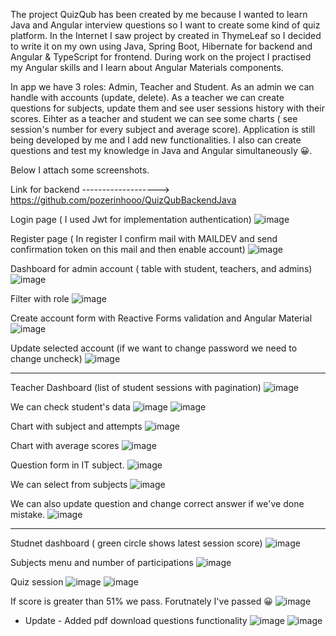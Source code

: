 The project QuizQub has been created by me because I wanted to learn Java and Angular interview questions so I want to create some kind of quiz platform. In the Internet I saw project by created in ThymeLeaf so I decided to write it on my own using Java, Spring Boot, Hibernate for backend and Angular & TypeScript for frontend. During work on the project I practised my Angular skills and I learn about Angular Materials components.

In app we have 3 roles: Admin, Teacher and Student. As an admin we can handle with accounts (update, delete). As a teacher we can create questions for subjects, update them and see user sessions history with their scores. Eihter as a teacher and student we can see some charts ( see session's number for every subject and average score).
Application is still being developed by me and I add new functionalities. I also can create questions and test my knowledge in Java and Angular simultaneously 😀.

Below I attach some screenshots.

Link for backend -------------------> https://github.com/pozerinhooo/QuizQubBackendJava

Login page ( I used Jwt for implementation authentication)
![image](https://user-images.githubusercontent.com/95829811/193062744-b70fcc66-2007-46b5-b403-e2caae2817d3.png)


Register page ( In register I confirm mail with MAILDEV and send confirmation token on this mail and then enable account)
![image](https://user-images.githubusercontent.com/95829811/193062816-50f54921-e910-4095-843d-007d95e572b8.png)

Dashboard for admin account ( table with student, teachers, and admins)
![image](https://user-images.githubusercontent.com/95829811/193063360-22eec016-ff06-4300-8575-765165b0ffaa.png)


Filter with role
![image](https://user-images.githubusercontent.com/95829811/193063471-8e5da151-e899-45d3-85a8-5672134a3bf0.png)


Create account form with Reactive Forms validation and Angular Material
![image](https://user-images.githubusercontent.com/95829811/193063895-771dcdc6-f363-45d6-b664-061bb0afad6d.png)


Update selected account (if we want to change password we need to change uncheck)
![image](https://user-images.githubusercontent.com/95829811/193064554-47b26e9a-0827-487c-8ee5-b9b8f1e0a4ba.png)


************************************************************************************
Teacher Dashboard (list of student sessions with pagination)
![image](https://user-images.githubusercontent.com/95829811/193064925-685a7df8-3179-497b-9e5c-56f37d64f0e6.png)

We can check student's data
![image](https://user-images.githubusercontent.com/95829811/193065192-f3ea7570-6a12-4cf6-a9e0-acb442ee52e7.png)
![image](https://user-images.githubusercontent.com/95829811/193065277-80cfd3ac-a5f0-451b-9982-6ac35c7dcb14.png)


Chart with subject and attempts
![image](https://user-images.githubusercontent.com/95829811/193065377-56b38f40-784a-48a4-8161-8cfeb98f9857.png)

Chart with average scores
![image](https://user-images.githubusercontent.com/95829811/193065475-dffa3851-44d7-48ab-b421-d47ec60e3547.png)


Question form in IT subject.
![image](https://user-images.githubusercontent.com/95829811/193066233-0a39979d-d784-484c-affc-4f206355e34d.png)

We can select from subjects
![image](https://user-images.githubusercontent.com/95829811/193066300-fdc1092e-d17f-47b9-bcbc-65ebcae02585.png)


We can also update question and change correct answer if we've done mistake.
![image](https://user-images.githubusercontent.com/95829811/193066518-90eb7230-c09f-4a5a-8341-0e3810f98829.png)

************************************************************************************
Studnet dashboard ( green circle shows latest session score)
![image](https://user-images.githubusercontent.com/95829811/193066878-e0b78fe5-80c0-45c8-9b25-322ceda14abc.png)

Subjects menu and number of participations
![image](https://user-images.githubusercontent.com/95829811/193067030-e00dbbda-0fba-4e2a-b654-e11b6598b973.png)

Quiz session
![image](https://user-images.githubusercontent.com/95829811/193067154-7d57184c-f1af-4adb-a53c-173881cb5069.png)
![image](https://user-images.githubusercontent.com/95829811/193067332-025ad0c7-739d-4b69-a587-743ddb559a0d.png)

If score is greater than 51% we pass. Forutnately I've passed 😀 
![image](https://user-images.githubusercontent.com/95829811/193067503-69da54fe-7cba-4db9-b361-c84acd58f2ea.png)



* Update - Added pdf download questions functionality
![image](https://user-images.githubusercontent.com/95829811/193403588-375df6fc-29b1-4b6e-91a7-e59fb5c5b897.png)
![image](https://user-images.githubusercontent.com/95829811/193403596-962474b7-d7e5-4408-a165-819df1d380bd.png)

